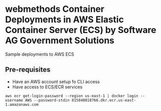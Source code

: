 # webmethods Container Deployments in AWS Elastic Container Server (ECS) by Software AG Government Solutions 

Sample deployments to AWS ECS

## Pre-requisites

- Have an AWS account setup fo CLI access
- Have access to ECS/ECR services


```
aws ecr get-login-password --region us-east-1 | docker login --username AWS --password-stdin 815840818766.dkr.ecr.us-east-1.amazonaws.com
```